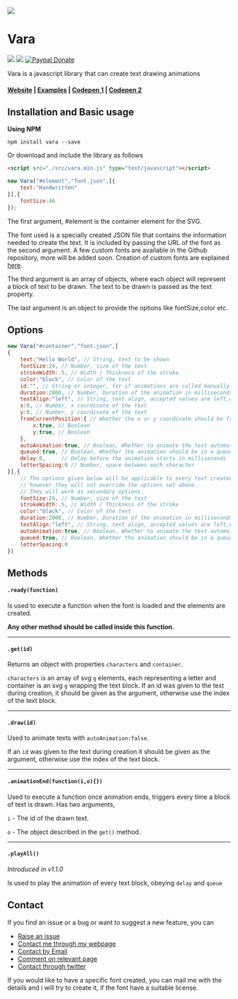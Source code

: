 ![](vara.gif)
# Vara 
![](https://img.shields.io/badge/Vara.js-1.1.5-brightgreen.svg) ![](https://img.shields.io/badge/License-MIT-blue.svg) [![Paypal Donate](https://img.shields.io/badge/Donate-paypal-9c27b0.svg)](https://www.paypal.me/akzhy/10)

Vara is a javascript library that can create text drawing animations

#### [Website](http://vara.akzhy.com) | [Examples](http://vara.akzhy.com/examples) | [Codepen 1](https://codepen.io/akzhy/pen/YdbYbj) | [Codepen 2](https://codepen.io/akzhy/pen/OrdYGO)


## Installation and Basic usage

**Using NPM**

```
npm install vara --save
```

Or download and include the library as follows

```html
<script src="./src/vara.min.js" type="text/javascript"></script>
```
```javascript
new Vara("#element","font.json",[{
	text:"Handwritten"
}],{
	fontSize:46
});
```

The first argument, #element is the container element for the SVG.

The font used is a specially created JSON file that contains the information needed to create the text. It is included by passing the URL of the font as the second argument.
A few custom fonts are available in the Github repository, more will be added soon. Creation of custom fonts are explained [here](http://vara.akzhy.com/creating-fonts).

The third argument is an array of objects, where each object will represent a block of text to be drawn. The text to be drawn is passed as the text property.

The last argument is an object to provide the options like fontSize,color etc.

## Options

```javascript
new Vara("#container","font.json",[
{
	text:"Hello World", // String, text to be shown
	fontSize:24, // Number, size of the text
	strokeWidth:.5, // Width / Thickness of the stroke
	color:"black", // Color of the text
	id:"", // String or integer, for if animations are called manually or when using the get() method. Default is the index of the object.
	duration:2000, // Number, Duration of the animation in milliseconds
	textAlign:"left", // String, text align, accepted values are left,center,right
	x:0, // Number, x coordinate of the text
	y:0, // Number, y coordinate of the text
	fromCurrentPosition:{ // Whether the x or y coordinate should be from its calculated position, ie the position if x or y coordinates were not applied
		x:true, // Boolean
		y:true, // Boolean
	},
	autoAnimation:true, // Boolean, Whether to animate the text automatically
	queued:true, // Boolean, Whether the animation should be in a queue
	delay:0,     // Delay before the animation starts in milliseconds
	letterSpacing:0 // Number, space between each character
}],{
	// The options given below will be applicable to every text created,
	// however they will not override the options set above.
	// They will work as secondary options.
	fontSize:24, // Number, size of the text
	strokeWidth:.5, // Width / Thickness of the stroke
	color:"black", // Color of the text
	duration:2000, // Number, Duration of the animation in milliseconds
	textAlign:"left", // String, text align, accepted values are left,center,right
	autoAnimation:true, // Boolean, Whether to animate the text automatically
	queued:true, // Boolean, Whether the animation should be in a queue
	letterSpacing:0
})
```

## Methods

#### `.ready(function)`
Is used to execute a function when the font is loaded and the elements are created.

**Any other method should be called inside this function.**

----

#### `.get(id)`
Returns an object with properties `characters` and `container`.

`characters` is an array of svg `g` elements, each representing a letter and container is an svg `g` wrapping the text block.
If an id was given to the text during creation, it should be given as the argument, otherwise use the index of the text block.

----

#### `.draw(id)`
Used to animate texts with `autoAnimation:false`.

If an `id` was given to the text during creation it should be given as the argument, otherwise use the index of the text block.

----

#### `.animationEnd(function(i,o){})`
Used to execute a function once animation ends, triggers every time a block of text is drawn.
Has two arguments,

`i` - The id of the drawn text.

`o` - The object described in the `get()` method.

----

#### `.playAll()`
*Introduced in v1.1.0*

Is used to play the animation of every text block, obeying `delay` and `queue`


## Contact
If you find an issue or a bug or want to suggest a new feature, you can
* [Raise an issue](https://github.com/akzhy/Vara/issues)
* [Contact me through my webpage](http://www.akzhy.com/contact/)
* [Contact by Email](mailto:hi@akzhy.com)
* [Comment on relevant page](http://vara.akzhy.com/)
* [Contact through twitter](https://twitter.com/_akzhy)

If you would like to have a specific font created, you can mail me with the details and i will try to create it, if the font have a suitable license.
